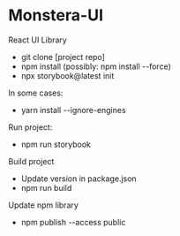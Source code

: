 # Monstera-UI

React UI Library

-   git clone [project repo]
-   npm install (possibly: npm install --force)
-   npx storybook@latest init

In some cases:

-   yarn install --ignore-engines

Run project:

-   npm run storybook

Build project

-   Update version in package.json
-   npm run build

Update npm library

-   npm publish --access public
